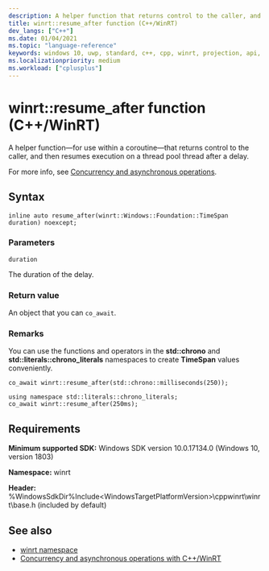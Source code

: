 ```yaml
---
description: A helper function that returns control to the caller, and then resumes execution on a thread pool thread after a delay.
title: winrt::resume_after function (C++/WinRT)
dev_langs: ["C++"]
ms.date: 01/04/2021
ms.topic: "language-reference"
keywords: windows 10, uwp, standard, c++, cpp, winrt, projection, api, reference
ms.localizationpriority: medium
ms.workload: ["cplusplus"]
---
```


# winrt::resume_after function (C++/WinRT)

A helper function&mdash;for use within a coroutine&mdash;that returns control to the caller, and then resumes execution on a thread pool thread after a delay. 

For more info, see [Concurrency and asynchronous operations](/windows/uwp/cpp-and-winrt-apis/concurrency).

## Syntax
```cppwinrt
inline auto resume_after(winrt::Windows::Foundation::TimeSpan duration) noexcept;
```

### Parameters

`duration`

The duration of the delay.

### Return value 

An object that you can `co_await`.

### Remarks

You can use the functions and operators in the **std::chrono** and **std::literals::chrono_literals** namespaces to create **TimeSpan** values conveniently. 

```cppwinrt
co_await winrt::resume_after(std::chrono::milliseconds(250));
```

```cppwinrt
using namespace std::literals::chrono_literals;
co_await winrt::resume_after(250ms);
```

## Requirements

**Minimum supported SDK:** Windows SDK version 10.0.17134.0 (Windows 10, version 1803)

**Namespace:** winrt

**Header:** %WindowsSdkDir%Include\<WindowsTargetPlatformVersion>\cppwinrt\winrt\base.h (included by default)

## See also 
* [winrt namespace](winrt.md)
* [Concurrency and asynchronous operations with C++/WinRT](/windows/uwp/cpp-and-winrt-apis/concurrency)
